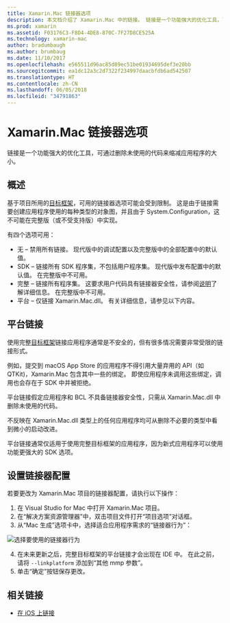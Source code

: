 ```yaml
---
title: Xamarin.Mac 链接器选项
description: 本文档介绍了 Xamarin.Mac 中的链接。 链接是一个功能强大的优化工具，可通过删除未使用的代码来缩减应用程序的大小。
ms.prod: xamarin
ms.assetid: F03176C3-F8D4-4DE8-870C-7F27D8CE525A
ms.technology: xamarin-mac
author: bradumbaugh
ms.author: brumbaug
ms.date: 11/10/2017
ms.openlocfilehash: e565511d96ac85d89ec51be01934695def3e20bb
ms.sourcegitcommit: ea1dc12a3c2d7322f234997daacbfdb6ad542507
ms.translationtype: HT
ms.contentlocale: zh-CN
ms.lasthandoff: 06/05/2018
ms.locfileid: "34791863"
---
```

# <a name="xamarinmac-linker-options"></a>Xamarin.Mac 链接器选项

链接是一个功能强大的优化工具，可通过删除未使用的代码来缩减应用程序的大小。

## <a name="overview"></a>概述

基于项目所用的[目标框架](~/mac/platform/target-framework.md)，可用的链接器选项可能会受到限制。 这是由于链接需要创建应用程序使用的每种类型的对象图，并且由于 System.Configuration，这不可能在完整版（或不受支持版）中实现。

有四个选项可用：

- 无 – 禁用所有链接。 现代版中的调试配置以及完整版中的全部配置中的默认值。
- SDK – 链接所有 SDK 程序集，不包括用户程序集。 现代版中发布配置中的默认值。 在完整版中不可用。
- 完整 – 链接所有程序集。 这要求用户代码具有链接器安全性，请参阅[说明](~/ios/deploy-test/linker.md)了解详细信息。 在完整版中不可用。
- 平台 – 仅链接 Xamarin.Mac.dll。 有关详细信息，请参见以下内容。

## <a name="platform-linking"></a>平台链接

使用完整[目标框架](~/mac/platform/target-framework.md)链接应用程序通常是不安全的，但有很多情况需要非常受限的链接形式。

例如，提交到 macOS App Store 的应用程序不得引用大量弃用的 API（如 QTKit)，Xamarin.Mac 包含其中一些的绑定。 即使应用程序未调用这些绑定，调用也会存在于 SDK 中并被拒绝。

平台链接假定应用程序和 BCL 不具备链接器安全性，只需从 Xamarin.Mac.dll 中删除未使用的代码。 

不反映在 Xamarin.Mac.dll 类型上的任何应用程序均可从删除不必要的类型中看到微小的启动改进。

平台链接通常仅适用于使用完整目标框架的应用程序，因为新式应用程序可以使用功能更强大的 SDK 选项。

## <a name="setting-the-linker-configuration"></a>设置链接器配置

若要更改为 Xamarin.Mac 项目的链接器配置，请执行以下操作：

1. 在 Visual Studio for Mac 中打开 Xamarin.Mac 项目。
2. 在“解决方案资源管理器”中，双击项目文件打开“项目选项”对话框。
3. 从“Mac 生成”选项卡中，选择适合应用程序需求的“链接器行为”：

  ![选择要使用的链接器行为](linker-images/link-behavior.png "选择要使用的链接器行为")

4. 在未来更新之后，完整目标框架的平台链接才会出现在 IDE 中。 在此之前，请将 `--linkplatform` 添加到“其他 mmp 参数”。
5. 单击“确定”按钮保存更改。


## <a name="related-links"></a>相关链接

- [在 iOS 上链接](~/ios/deploy-test/linker.md)
